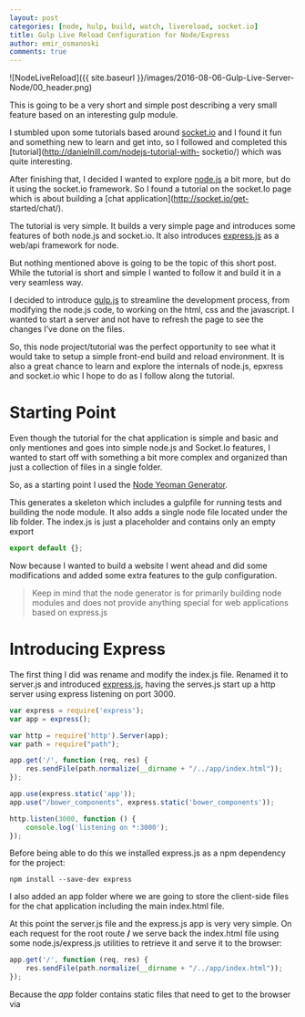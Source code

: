 ```yaml
---
layout: post
categories: [node, hulp, build, watch, livereload, socket.io]
title: Gulp Live Reload Configuration for Node/Express
author: emir_osmanoski
comments: true
---
```


![NodeLiveReload]({{ site.baseurl }}/images/2016-08-06-Gulp-Live-Server-Node/00_header.png)

This is going to be a very short and simple post describing a very small
feature based on an interesting gulp module.

I stumbled upon some tutorials based around [socket.io](http://socket.io/) and
I found it fun and something new to learn and get into, so I followed and
completed this [tutorial](http://danielnill.com/nodejs-tutorial-with-
socketio/) which was quite interesting.

After finishing that, I decided I wanted to explore
[node.js](https://nodejs.org/en/) a bit more, but do it using the socket.io
framework. So I found a tutorial on the socket.Io page which is about building
a [chat application](http://socket.io/get- started/chat/).

The tutorial is very simple. It builds a very simple page and introduces some
features of both node.js and socket.io. It also introduces
[express.js](https://expressjs.com/) as a web/api framework for node.

But nothing mentioned above is going to be the topic of this short post. While
the tutorial is short and simple I wanted to follow it and build it in a very
seamless way.

I decided to introduce [gulp.js](http://gulpjs.com/) to streamline the
development process, from modifying the node.js code, to working on the html,
css and the javascript. I wanted to start a server and not have to refresh the
page to see the changes I’ve done on the files.

So, this node project/tutorial was the perfect opportunity to see what it
would take to setup a simple front-end build and reload environment. It is
also a great chance to learn and explore the internals of node.js, epxress and
socket.io whic I hope to do as I follow along the tutorial.

# Starting Point

Even though the tutorial for the chat application is simple and basic and only
mentiones and goes into simple node.js and Socket.Io features, I wanted to
start off with something a bit more complex and organized than just a
collection of files in a single folder.

So, as a starting point I used the [Node
Yeoman Generator](https://github.com/yeoman/generator-node).

This generates a skeleton which includes a gulpfile for running tests and
building the node module. It also adds a single node file located under the
lib folder. The index.js is just a placeholder and contains only an empty
export

```javascript
export default {};
```

Now because I wanted to build a website I went ahead and did some
modifications and added some extra features to the gulp configuration.

> Keep in mind that the node generator is for primarily building node modules 
> and does not provide anything special for web applications based on express.js

# Introducing Express

The first thing I did was rename and modify the index.js file. Renamed it to
server.js and introduced [express.js](https://expressjs.com/), having the
serves.js start up a http server using express listening on port 3000.

```javascript
var express = require('express');
var app = express();

var http = require('http').Server(app);
var path = require("path");

app.get('/', function (req, res) {
    res.sendFile(path.normalize(__dirname + "/../app/index.html"));
});

app.use(express.static('app'));
app.use("/bower_components", express.static('bower_components'));

http.listen(3000, function () {
    console.log('listening on *:3000');
});
```

Before being able to do this we installed express.js as a npm dependency for the
project:

```
npm install --save-dev express
```

I also added an app folder where we are going to store the client-side files
for the chat application including the main index.html file. 

At this point the server.js file and the express.js app is very very simple.
On each request for the root route **/** we serve back the index.html file
using some node.js/express.js utilities to retrieve it and serve it to the
browser:

``` javascript
app.get('/', function (req, res) {
    res.sendFile(path.normalize(__dirname + "/../app/index.html"));
});
```

Because the *app* folder contains static files that need to get to the browser
via **<script>** and **<link>** we have to configure express to serve static
files out of that folder. We do the same with the bower_components folder as
that is where we will serve third party files from:

``` javascript
app.use(express.static('app'));
app.use("/bower_components", express.static('bower_components'));
```

To read more about express static files take a look [here!]
(https://expressjs.com/en/starter/static-files.html)

That about concludes the very basic express configuration/implementation for
now. The main point is that the server.js file is used to configure our server
and the rest of the back-end that should follow from the tutorial.

# The Front End

Like mentioned the front end of the application is served from the app folder.
There we have the index.html file (returned when requesting the root path) and
some javascript and css files.

The index.html file references all the requested resources from the **app**
folder manually.

The javascript and CSS is simple and there is no frameworks other than
[jQuery](https://jquery.com/) and
[Bootstrap](http://v4-alpha.getbootstrap.com/).

But it is important that when we make changes to these files, we automatically
reload the browser so we can see the changes immediately.

# Serving the application via Gulp!

Now comes the interesting part! First of all we need to start up and have the
app defined in server.js running. We can do this very easily by manually
calling:

``` console
node ./lib/server.js
```

But what we also want to do is reload the browser when we change either the
back-end or frontend files.

To accomplish this we will use gulp to both serve and watch for changes on the files.

The original gulpfile generated by the yeoman generator contained a lot of
tasks for developing a node module. We are not going to need anything out of
that so I stripped everything away and after some research, about how the live
reload can be accomplished, arrived at the following gulp task configuration:

``` javascript
var gulp = require('gulp');
var gls = require('gulp-live-server');

gulp.task('serve', function () {
    var server = gls.new('./lib/server.js');
    server.start();
    
    gulp.watch(
        [
            "./app/**/*.html",
            "./app/**/*.css",
            "./app/**/*.js"
        ],
        function (file) {
            server.notify(file);
        });

    gulp.watch("./lib/server.js", function (file) {
        server.start();
        server.notify(file);
    });
});
```

Let's go over the configuration and look at the key points. First we see
that we load up gulp and a single module called gulp live-server:

``` javascript
var gulp = require('gulp');
var gls = require('gulp-live-server');
```

Again we can install the module using npm:

```
npm install --save-dev gulp-live-server
```

This installs and allows us to use the gulp-live-server module which will
allow us to use a livereload feature and at the same time allow us to server
the app from gulp.

Next we define the only task called *serve* and the few initial steps that
start our app using the express.js configuration in server.js

``` javascript
gulp.task('serve', function () {
    var server = gls.new('./lib/server.js');
    server.start();
    // ...
    // ...
    // ...
});
```

The main thing here is the **server.start()** call which just starts up a
server and has nothing to do with livereload.

We then define a gulp watch on a set of front-end files. If gulp registers any
of those files changing it calls the callback function:

``` javascript
gulp.watch(
[
    "./app/**/*.html",
    "./app/**/*.css",
    "./app/**/*.js"
],
function (file) {
    server.notify(file);
});
```

The callback function is passed the changed file as the parameter, and here
we just pass the file object to the **notify** function on the gulp-live server. This
will then cause gulp-live-server to reload the page or just reload
the file if possible.

> There is an important difference as livereload will not refresh the page for
> CSS files and will just apply the new styles dynamically.

The notify function provided by gulp-live-server is what will trigger the
livereload functionality. Calling that is going to cause the browser to reload
and it is the hook and the key method of the entire livereload functionality.

Finally the second and last watch is attached to the only server side file
which actually starts up the express server:

``` javascript
gulp.watch("./lib/server.js", function (file) {
    server.start();
    server.notify(file);
});
```

And the callback function is pretty much the same with the exception of
starting/restarting the server with the **.start()** method, so that server
side changes can be in effect.

# Starting the application
To start the app we navigate in a command line to the root (where the gulpfile
resides) and call

``` powershell
gulp serve
```

This is going to start a server listening to *localhost:3000* and we can
navigate there and see our app. But if we try to make changes, for example in
the CSS, **we will see that the app won't get reloaded or refreshed**.

> Even though we have configured live-server and live-reload using the gulp
> component we are still missing a key feature. To somehow notify the browser
> that the files we are watching have changed. What we need actually is
> provide a way for the **.notify** method to let the client side know to refresh.

# The final component

There is one last thing to figure out and that is reloading the page when we
notify the live server that something has changed.

To resolve this we can take a look at the gulp-live-server documentation
[here](https://www.npmjs.com/package/gulp-live-server#livereloadjs) we see
that we need to add the [livereload.js](http://livereload.com/) script to the
page. 

As the document states it can be done in 3 possible ways. I've opted out for
the livereload Chrome plugin which can be installed from
[here](https://chrome.google.com/web
store/detail/livereload/jnihajbhpnppcggbcgedagnkighmdlei?hl=en)

# Summary

And that is it!

We now have an environment setup where we can work on the app and any changes
we make during development will be automatically propagated to the web page.

I find this very useful as I tend to work on two monitors with the
code/tutorial on one screen and the actual app on the second. It was also very
useful when working on the CSS to get the full height chat window working
using Bootstrap!

The source code for the app is available [here](https://github.com/emir01
/socket-io-node-chat), and is something that I tend to contribute as I work on
the tutorial. 

> **Note** that I am doing it a bit differently and not strictly
> following the tutorial. For example I've added and styled the app using
> Bootstrap.